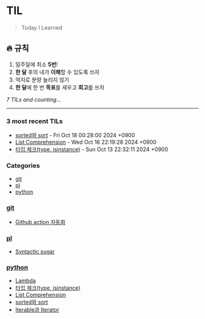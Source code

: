 # TIL
> Today I Learned

## 🔥 규칙
1. 일주일에 최소 **5번**!
2. **한 달** 후의 내가 **이해**할 수 있도록 쓰자
3. 억지로 분량 늘리지 않기
4. **한 달**에 한 번 **목표**를 세우고 **회고**를 쓰자


_7 TILs and counting..._

---

### 3 most recent TILs

- [sorted와 sort](python/241017.md) - Fri Oct 18 00:28:00 2024 +0900
- [List Comprehension](python/241016.md) - Wed Oct 16 22:19:28 2024 +0900
- [타입 체크(type, isinstance)](python/241013.md) - Sun Oct 13 22:32:11 2024 +0900

### Categories

- [git](#git)
- [pl](#pl)
- [python](#python)

### [git](#git)
- [Github action 자동화](git/241010.md)

### [pl](#pl)
- [Syntactic sugar](pl/241012.md)

### [python](#python)
- [Lambda](python/241011.md)
- [타입 체크(type, isinstance)](python/241013.md)
- [List Comprehension](python/241016.md)
- [sorted와 sort](python/241017.md)
- [Iterable과 Iterator](python/241106.md)


